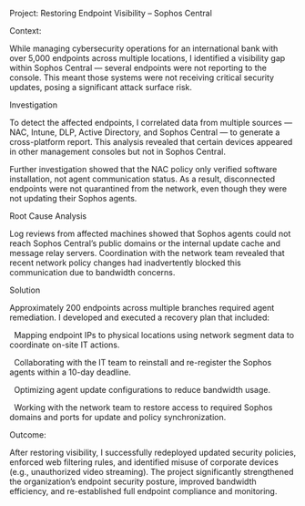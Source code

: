 Project: Restoring Endpoint Visibility – Sophos Central

Context:



While managing cybersecurity operations for an international bank with over 5,000 endpoints across multiple locations, I identified a visibility gap within Sophos Central — several endpoints were not reporting to the console. This meant those systems were not receiving critical security updates, posing a significant attack surface risk.

Investigation



To detect the affected endpoints, I correlated data from multiple sources — NAC, Intune, DLP, Active Directory, and Sophos Central — to generate a cross-platform report. This analysis revealed that certain devices appeared in other management consoles but not in Sophos Central.



Further investigation showed that the NAC policy only verified software installation, not agent communication status. As a result, disconnected endpoints were not quarantined from the network, even though they were not updating their Sophos agents.

Root Cause Analysis



Log reviews from affected machines showed that Sophos agents could not reach Sophos Central’s public domains or the internal update cache and message relay servers. Coordination with the network team revealed that recent network policy changes had inadvertently blocked this communication due to bandwidth concerns.

Solution



Approximately 200 endpoints across multiple branches required agent remediation. I developed and executed a recovery plan that included:



&nbsp;   Mapping endpoint IPs to physical locations using network segment data to coordinate on-site IT actions.

&nbsp;   Collaborating with the IT team to reinstall and re-register the Sophos agents within a 10-day deadline.

&nbsp;   Optimizing agent update configurations to reduce bandwidth usage.

&nbsp;   Working with the network team to restore access to required Sophos domains and ports for update and policy synchronization.



Outcome:



After restoring visibility, I successfully redeployed updated security policies, enforced web filtering rules, and identified misuse of corporate devices (e.g., unauthorized video streaming). The project significantly strengthened the organization’s endpoint security posture, improved bandwidth efficiency, and re-established full endpoint compliance and monitoring.

